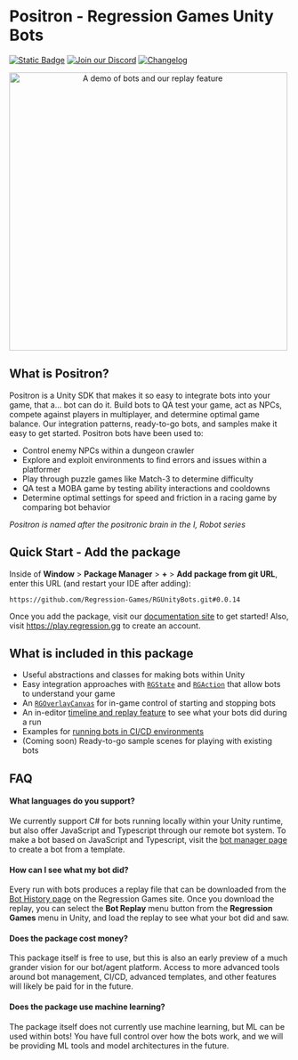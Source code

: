 # Positron - Regression Games Unity Bots
[![Static Badge](https://img.shields.io/badge/Latest%20Version-0.0.14-blue)](https://docs.regression.gg)
[![Join our Discord](https://img.shields.io/badge/Join%20our%20Discord-8A2BE2)](https://discord.com/invite/925SYVse2H)
[![Changelog](https://img.shields.io/badge/Visit%20the%20Changelog-orange)](https://docs.regression.gg/changelog)

<img 
  alt="A demo of bots and our replay feature"
  width="500px"
  style="text-align: center; margin: auto auto"
  src="imgs/bossroom_example.gif"
/>

## What is Positron?

Positron is a Unity SDK that makes it so easy to integrate bots into your game, that
a... bot can do it. Build bots to QA test your game, act as NPCs, compete against
players in multiplayer, and determine optimal game balance. Our integration patterns,
ready-to-go bots, and samples make it easy to get started. Positron bots have been used to:

- Control enemy NPCs within a dungeon crawler
- Explore and exploit environments to find errors and issues within a platformer
- Play through puzzle games like Match-3 to determine difficulty
- QA test a MOBA game by testing ability interactions and cooldowns
- Determine optimal settings for speed and friction in a racing game by comparing bot behavior

_Positron is named after the positronic brain in the I, Robot series_

## Quick Start - Add the package

Inside of **Window** > **Package Manager** > **+** > **Add package from git URL**, enter this URL (and restart your IDE after adding):

```
https://github.com/Regression-Games/RGUnityBots.git#0.0.14
```

Once you add the package, visit our [documentation site](https://docs.regression.gg) to get started! Also, visit https://play.regression.gg to create an account.

## What is included in this package

- Useful abstractions and classes for making bots within Unity
- Easy integration approaches with [`RGState`](https://docs.regression.gg/studios/unity/unity-sdk/RGState) and [`RGAction`](https://docs.regression.gg/studios/unity/unity-sdk/RGAction) that allow bots to understand your game
- An [`RGOverlayCanvas`](https://docs.regression.gg/studios/unity/tutorials/first_tutorial#add-the-rgoverlaycanvas) for in-game control of starting and stopping bots
- An in-editor [timeline and replay feature](https://docs.regression.gg/studios/unity/unity-sdk/in-editor-replay) to see what your bots did during a run
- Examples for [running bots in CI/CD environments](https://docs.regression.gg/studios/unity/tutorials/github_actions)
- (Coming soon) Ready-to-go sample scenes for playing with existing bots

## FAQ

#### What languages do you support?

We currently support C# for bots running locally within your Unity runtime, but
also offer JavaScript and Typescript through our remote bot system. To make a 
bot based on JavaScript and Typescript, visit the 
[bot manager page](https://play.regression.gg/bots) to create a bot from a template.

#### How can I see what my bot did?

Every run with bots produces a replay file that can be downloaded from the 
[Bot History page](https://play.regression.gg/running-bots) on the Regression Games site.
Once you download the replay, you can select the **Bot Replay** menu button from the
**Regression Games** menu in Unity, and load the replay to see what your bot did and saw.

#### Does the package cost money?

This package itself is free to use, but this is also an early preview of a much
grander vision for our bot/agent platform. Access to more advanced tools around
bot management, CI/CD, advanced templates, and other features will likely be paid
for in the future.

#### Does the package use machine learning?

The package itself does not currently use machine learning, but ML can be used 
within bots! You have full control over how the bots work, and we will be providing
ML tools and model architectures in the future.

